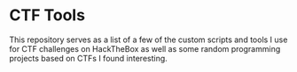 # CTF Tools

This repository serves as a list of a few of the custom scripts and tools I use for CTF challenges on HackTheBox as well as some random programming projects based on CTFs I found interesting.  
